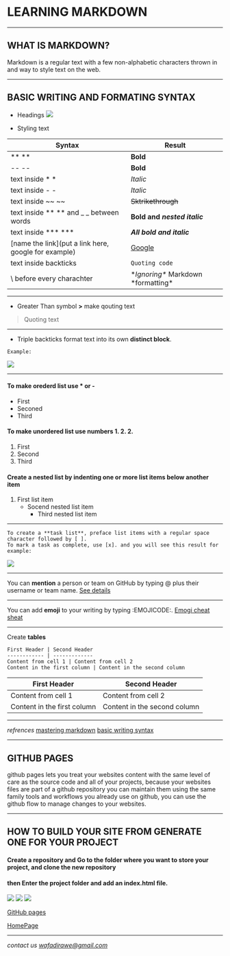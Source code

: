 # LEARNING MARKDOWN
***
## WHAT IS MARKDOWN?
Markdown is a regular text with a few non-alphabetic characters thrown in and way to style text on the web.
***
## BASIC WRITING AND FORMATING SYNTAX

* Headings
![](https://www.ghostforbeginners.com/content/images/2014/May/Headers.png)

* Styling text

Syntax | Result
-------|----------------
** **  | **Bold**
-- --  | **Bold**
text inside * *    | *Italic*
text inside - -    | *Italic*
text inside ~~ ~~  | ~~Sktrikethrough~~
text inside ** ** and _ _ between words | **Bold and _nested_ _italic_**
text inside *** *** | ***All bold and italic***
[name the link](put a link here, google for example) | [Google](https://www.google.com/)
text inside backticks | `Quoting code`
\ before every charachter | \**Ignoring\** Markdown \*formatting\*
***
* Greater Than symbol **>** make qouting text
> Quoting text
***
* Triple backticks format text into its own **distinct block**. 
``` 
Example:
```
![](triple-backticks.png)
***
#### To make orederd list use * or - 
- First 
- Seconed
- Third
#### To make unordered list use numbers 1. 2. 2. 
1. First
2. Second
3. Third
#### Create a nested list by indenting one or more list items below another item
1. First list item
   - Socend nested list item
      - Third nested list item
***
```
To create a **task list**, preface list items with a regular space character followed by [ ].
To mark a task as complete, use [x]. and you will see this result for example:
```
![](https://docs.microsoft.com/en-us/azure/devops/project/wiki/media/markdown-guidance/markdown-checklists.png?view=azure-devops)
***
You can **mention** a person or team on GitHub by typing @ plus their username or team name.
[See details](https://docs.github.com/en/github/managing-subscriptions-and-notifications-on-github/about-notifications)
***
You can add **emoji** to your writing by typing :EMOJICODE:.
[Emogi cheat sheat](https://github.com/ikatyang/emoji-cheat-sheet/blob/master/README.md)
***
Create **tables** 
```
First Header | Second Header
------------ | -------------
Content from cell 1 | Content from cell 2
Content in the first column | Content in the second column
```
First Header | Second Header
------------ | -------------
Content from cell 1 | Content from cell 2
Content in the first column | Content in the second column
***
*refrences*
[mastering markdown](https://guides.github.com/features/mastering-markdown/)
[basic writing syntax](https://docs.github.com/en/github/writing-on-github/basic-writing-and-formatting-syntax)
***
## GITHUB PAGES 
github pages lets you treat your websites content with the same level of care as the source code and all of 
your projects, because your websites files are part of a github repository you can maintain them using the same family tools
and workflows you already use on github, you can use the github flow to manage changes to your websites.
***
## HOW TO BUILD YOUR SITE FROM GENERATE ONE FOR YOUR PROJECT
#### Create a repository and Go to the folder where you want to store your project, and clone the new repository
#### then Enter the project folder and add an index.html file.
![](https://lh3.googleusercontent.com/proxy/fBZ8HLhvWuod18hebfUFlGRtclbjItDbd_bSW_AlGR955Lu-yx5YO0JYYmVvCTe7yLbuu4BrPlNcSBFzspq-EqhGEXgLmhGXRdVCBflvlHuFedg2TkDVmBdAi-8z9XCRXw)
![](https://blogs.sap.com/wp-content/uploads/2019/07/2019-07-12_11-18-03.jpg)
![](https://opensource.com/sites/default/files/u128651/git_guide12.png)

[GitHub pages](https://pages.github.com/)

[HomePage](https://wafaankoush99.github.io/Reading-Notes/READMEcode102.html) 

***

*contact us wafadirawe@gmail.com*
